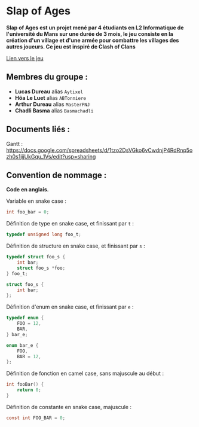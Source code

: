 # Slap of Ages

**Slap of Ages est un projet mené par 4 étudiants en L2 Informatique de l'université du Mans sur une durée de 3 mois, le jeu consiste en la création d'un village et d'une armée pour combattre les villages des autres joueurs. Ce jeu est inspiré de Clash of Clans**

[Lien vers le jeu](https://play.google.com/store/apps/details?id=com.supercell.clashofclans&hl=fr&gl=US)

## Membres du groupe :
- **Lucas Dureau** alias `Aytixel`
- **Hôa Le Luet** alias `ABTonniere`
- **Arthur Dureau** alias `MasterPNJ`
- **Chadli Basma** alias `Basmachadli`

## Documents liés :

Gantt : https://docs.google.com/spreadsheets/d/1tzo2DsVGko6vCwdnjP4RdRnp5ozh0s1jijUkGqu_1Vs/edit?usp=sharing

## Convention de nommage :

**Code en anglais.**

Variable en snake case :
```c
int foo_bar = 0;
```

Définition de type en snake case, et finissant par `t` :
```c
typedef unsigned long foo_t;
```

Définition de structure en snake case, et finissant par `s` :
```c
typedef struct foo_s {
    int bar;
    struct foo_s *foo;
} foo_t;
```
```c
struct foo_s {
    int bar;
};
```

Définition d'enum en snake case, et finissant par `e` :
```c
typedef enum {
    FOO = 12,
    BAR,
} bar_e;
```
```c
enum bar_e {
    FOO,
    BAR = 12,
};
```

Définition de fonction en camel case, sans majuscule au début :
```c
int fooBar() {
    return 0;
}
```

Définition de constante en snake case, majuscule :
```c
const int FOO_BAR = 0;
```
